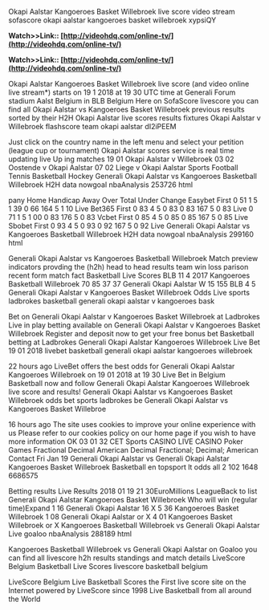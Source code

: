 Okapi Aalstar Kangoeroes Basket Willebroek live score video stream sofascore okapi aalstar kangoeroes basket willebroek xypsiQY

**Watch>>Link:: [http://videohdq.com/online-tv/](http://videohdq.com/online-tv/)**

**Watch>>Link:: [http://videohdq.com/online-tv/](http://videohdq.com/online-tv/)**

Okapi Aalstar Kangoeroes Basket Willebroek live score (and video online live stream*) starts on 19 1 2018 at 19 30 UTC time at Generali Forum stadium Aalst Belgium in BLB Belgium Here on SofaScore livescore you can find all Okapi Aalstar vs Kangoeroes Basket Willebroek previous results sorted by their H2H 
Okapi Aalstar live scores results fixtures Okapi Aalstar v Willebroek 
 flashscore team okapi aalstar dI2iPEEM 

Just click on the country name in the left menu and select your petition (league cup or tournament) Okapi Aalstar scores service is real time updating live Up ing matches 19 01 Okapi Aalstar v Willebroek 03 02 Oostende v Okapi Aalstar 07 02 Liege v Okapi Aalstar Sports Football Tennis Basketball Hockey 
Generali Okapi Aalstar vs Kangoeroes Basketball Willebroek H2H 
data nowgoal nbaAnalysis 253726 html

 pany Home Handicap Away Over Total Under Change Easybet First 0 51 1 5 1 39 0 66 164 5 1 10 Live Bet365 First 0 83 4 5 0 83 0 83 167 5 0 83 Live 0 71 1 5 1 00 0 83 176 5 0 83 Vcbet First 0 85 4 5 0 85 0 85 167 5 0 85 Live Sbobet First 0 93 4 5 0 93 0 92 167 5 0 92 Live 
Generali Okapi Aalstar vs Kangoeroes Basketball Willebroek H2H 
data nowgoal nbaAnalysis 299160 html

Generali Okapi Aalstar vs Kangoeroes Basketball Willebroek Match preview indicators provding the (h2h) head to head results team win loss parison recent form match fact Basketball Live Scores BLB 11 4 2017 Kangoeroes Basketball Willebroek 70 85 37 37 Generali Okapi Aalstar W 15 155 BLB 4 5 
Generali Okapi Aalstar v Kangoeroes Basket Willebroek Odds Live 
 sports ladbrokes basketball generali okapi aalstar v kangoeroes bask 

Bet on Generali Okapi Aalstar v Kangoeroes Basket Willebroek at Ladbrokes Live in play betting available on Generali Okapi Aalstar v Kangoeroes Basket Willebroek Register and deposit now to get your free bonus bet Basketball betting at Ladbrokes 
Generali Okapi Aalstar Kangoeroes Willebroek Live Bet 19 01 2018 
 livebet basketball generali okapi aalstar kangoeroes willebroek

22 hours ago LiveBet offers the best odds for Generali Okapi Aalstar Kangoeroes Willebroek on 19 01 2018 at 19 30 Live Bet in Belgium Basketball now and follow Generali Okapi Aalstar Kangoeroes Willebroek live score and results!
Generali Okapi Aalstar vs Kangoeroes Basket Willebroek odds bet 
 sports ladbrokes be Generali Okapi Aalstar vs Kangoeroes Basket Willebroe 

16 hours ago The site uses cookies to improve your online experience with us Please refer to our cookies policy on our home page if you wish to have more information OK 03 01 32 CET Sports CASINO LIVE CASINO Poker Games Fractional Decimal American Decimal Fractional; Decimal; American Contact 
Fri Jan 19
Generali Okapi Aalstar vs 
Generali Okapi Aalstar Kangoeroes Basket Willebroek Basketball 
 en topsport lt odds all 2 102 1648 6686575

Betting results Live Results 2018 01 19 21 30EuroMillions LeagueBack to list Generali Okapi Aalstar Kangoeroes Basket Willebroek Who will win (regular time)Expand 1 16 Generali Okapi Aalstar 16 X 5 36 Kangoeroes Basket Willebroek 1 08 Generali Okapi Aalstar or X 4 01 Kangoeroes Basket Willebroek or X 
Kangoeroes Basketball Willebroek vs Generali Okapi Aalstar Live 
 goaloo nbaAnalysis 288189 html

Kangoeroes Basketball Willebroek vs Generali Okapi Aalstar on Goaloo you can find all livescore h2h results standings and match details 
LiveScore Belgium Basketball Live Scores
 livescore basketball belgium 

LiveScore Belgium Live Basketball Scores the First live score site on the Internet powered by LiveScore since 1998 Live Basketball from all around the World 